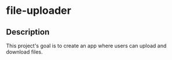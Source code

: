# file-uploader

## Description

This project's goal is to create an app where users can upload and download files.

